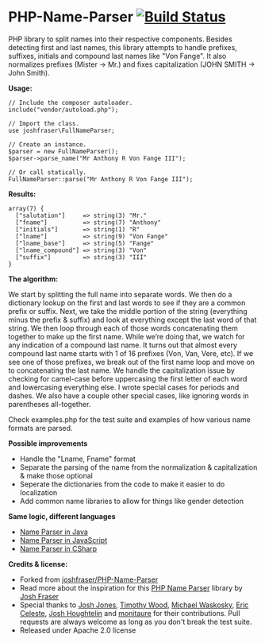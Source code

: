 PHP-Name-Parser [![Build Status](https://travis-ci.org/sgauna-rsk/PHP-Name-Parser.svg?branch=master)](https://travis-ci.org/sgauna-rsk/PHP-Name-Parser)
===============

PHP library to split names into their respective components.  Besides detecting first and last names, this library attempts to handle prefixes, suffixes, initials and compound last names like "Von Fange".  It also normalizes prefixes (Mister -> Mr.) and fixes capitalization (JOHN SMITH -> John Smith).

**Usage:**

    // Include the composer autoloader.
    include("vendor/autoload.php");
    
    // Import the class.
    use joshfraser\FullNameParser;

    // Create an instance.
    $parser = new FullNameParser();
    $parser->parse_name("Mr Anthony R Von Fange III");

    // Or call statically.
    FullNameParser::parse("Mr Anthony R Von Fange III");
    

**Results:**

    array(7) {
      ["salutation"]     => string(3) "Mr."
      ["fname"]          => string(7) "Anthony"
      ["initials"]       => string(1) "R"
      ["lname"]          => string(9) "Von Fange"
      ["lname_base"]     => string(5) "Fange"
      ["lname_compound"] => string(3) "Von"
      ["suffix"]         => string(3) "III"
    }

**The algorithm:**

We start by splitting the full name into separate words. We then do a dictionary lookup on the first and last words to see if they are a common prefix or suffix. Next, we take the middle portion of the string (everything minus the prefix & suffix) and look at everything except the last word of that string. We then loop through each of those words concatenating them together to make up the first name. While we’re doing that, we watch for any indication of a compound last name. It turns out that almost every compound last name starts with 1 of 16 prefixes (Von, Van, Vere, etc). If we see one of those prefixes, we break out of the first name loop and move on to concatenating the last name. We handle the capitalization issue by checking for camel-case before uppercasing the first letter of each word and lowercasing everything else. I wrote special cases for periods and dashes. We also have a couple other special cases, like ignoring words in parentheses all-together.

Check examples.php for the test suite and examples of how various name formats are parsed.

**Possible improvements**

* Handle the "Lname, Fname" format
* Separate the parsing of the name from the normalization & capitalization & make those optional
* Seperate the dictionaries from the code to make it easier to do localization 
* Add common name libraries to allow for things like gender detection

**Same logic, different languages**

* [Name Parser in Java](https://github.com/gkhays/NameParser)
* [Name Parser in JavaScript](https://github.com/joshfraser/JavaScript-Name-Parser)
* [Name Parser in CSharp](https://github.com/ianlee74/CSharp-Name-Parser)

**Credits & license:**

* Forked from [joshfraser/PHP-Name-Parser](https://github.com/joshfraser/PHP-Name-Parser)
* Read more about the inspiration for this [PHP Name Parser](http://www.onlineaspect.com/2009/08/17/splitting-names/) library by [Josh Fraser](http://joshfraser.com)
* Special thanks to [Josh Jones](https://github.com/UberNerdBoy), [Timothy Wood](https://github.com/codearachnid), [Michael Waskosky](https://github.com/waskosky), [Eric Celeste](https://github.com/efc), [Josh Houghtelin](https://github.com/jhoughtelin) and [monitaure](https://www.github.com/monitaure) for their contributions.  Pull requests are always welcome as long as you don't break the test suite.
* Released under Apache 2.0 license

